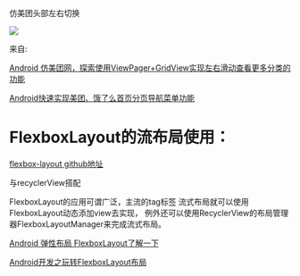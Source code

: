 
仿美团头部左右切换

![](https://github.com/Ablexq/MyMeiTuanHeader/tree/master/pics)

来自:

[Android 仿美团网，探索使用ViewPager+GridView实现左右滑动查看更多分类的功能](https://blog.csdn.net/qq_20785431/article/details/52528404)


[Android快速实现美团、饿了么首页分页导航菜单功能](https://www.jianshu.com/p/67c0d44da643)



FlexboxLayout的流布局使用：
====

[flexbox-layout github地址](https://github.com/google/flexbox-layout)

与recyclerView搭配

FlexboxLayout的应用可谓广泛，主流的tag标签 流式布局就可以使用FlexboxLayout动态添加view去实现，
例外还可以使用RecyclerView的布局管理器FlexboxLayoutManager来完成流式布局。

[Android 弹性布局 FlexboxLayout了解一下](https://blog.csdn.net/tx467220125/article/details/80643126)

[Android开发之玩转FlexboxLayout布局](https://blog.csdn.net/u012702547/article/details/52293593)























